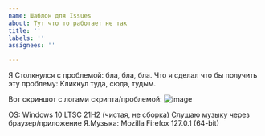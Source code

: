 ```yaml
---
name: Шаблон для Issues
about: Тут что то работает не так
title: ''
labels: ''
assignees: ''

---
```


Я Столкнулся с проблемой: бла, бла, бла. 
Что я сделал что бы получить эту проблему: Кликнул туда, сюда, тудым.

Вот скриншот с логами скрипта/проблемой:
![image](https://github.com/FozerG/WinYandexMusicRPC/assets/123841942/42ad4a79-de5b-4080-b58d-2b0f7983797d)

OS: Windows 10 LTSC 21H2 (чистая, не сборка)
Слушаю музыку через браузер/приложение Я.Музыка: Mozilla Firefox 127.0.1 (64-bit)
